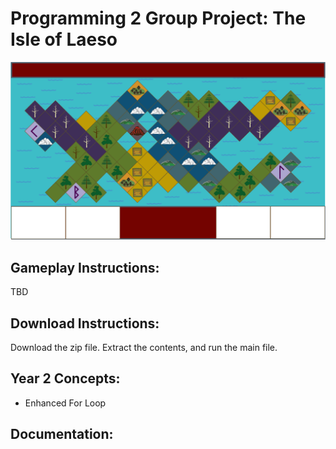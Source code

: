 # Programming 2 Group Project: The Isle of Laeso

![TheIsleOfLaeso](https://github.com/Bamboo72/Programming2GroupProject1/blob/main/res/BackgroundBoard.png)


## Gameplay Instructions:

TBD

## Download Instructions:

Download the zip file. Extract the contents, and run the main file.

## Year 2 Concepts: 
- Enhanced For Loop

## Documentation: 

